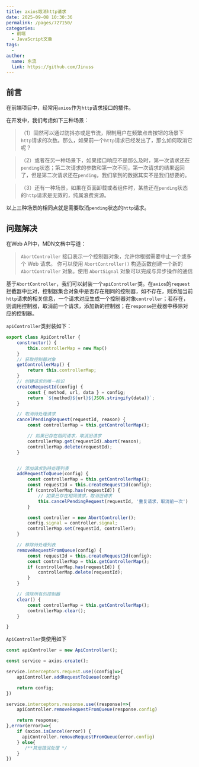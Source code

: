 ```yaml
---
title: axios取消http请求
date: 2025-09-08 10:30:36
permalink: /pages/727150/
categories:
  - 前端
  - JavaScript文章
tags:
  - 
author: 
  name: 东流
  link: https://github.com/Jinuss
---
```


## 前言

在前端项目中，经常用`axios`作为`http`请求接口的插件。

在开发中，我们考虑如下三种场景：

> （1）固然可以通过防抖亦或是节流，限制用户在频繁点击按钮的场景下`http`请求的次数。那么，如果前一个`http`请求已经发出了，那么如何取消它呢？

> （2）或者在另一种场景下，如果接口响应不是那么及时，第一次请求还在`pending`状态；第二次请求的参数和第一次不同，第一次请求的结果返回了，但是第二次请求还在`pending`，我们拿到的数据其实不是我们想要的。

> （3）还有一种场景，如果在页面卸载或者组件时，某些还在`pending`状态的`http`请求是无效的，纯属浪费资源。


以上三种场景的相同点就是需要取消`pending`状态的`http`请求。

## 问题解决

在Web API中，MDN文档中写道：

>`AbortController` 接口表示一个控制器对象，允许你根据需要中止一个或多个 Web 请求。
>你可以使用 `AbortController()` 构造函数创建一个新的 `AbortController` 对象。使用 `AbortSignal` 对象可以完成与异步操作的通信

基于`AbortController`，我们可以封装一个`apiController`类。在`axios`的`request`拦截器中比对，控制器集合对象中是否存在相同的控制器，如不存在，则添加当前`http`请求的相关信息，一个请求对应生成一个控制器对象`controller`；若存在，则调用控制器，取消前一个请求，添加新的控制器；在`response`拦截器中移除对应的控制器。

`apiController`类封装如下：

```js
export class ApiController {
    constructor() {
        this.controllerMap = new Map()
    }
    // 获取控制器对象
    getControllerMap() {
        return this.controllerMap;
    }
    // 创建请求的唯一标识
    createRequestId(config) {
        const { method, url, data } = config;
        return `${method}${url}${JSON.stringify(data)}`;
    }

    // 取消待处理请求
    cancelPendingRequest(requestId, reason) {
        const controllerMap = this.getControllerMap();

        // 如果已存在相同请求，取消旧请求
        controllerMap.get(requestId).abort(reason);
        controllerMap.delete(requestId);
    }


    // 添加请求到待处理列表
    addRequestToQueue(config) {
        const controllerMap = this.getControllerMap();
        const requestId = this.createRequestId(config);
        if (controllerMap.has(requestId)) {
            // 如果已存在相同请求，取消旧请求
            this.cancelPendingRequest(requestId, '重复请求，取消前一次')
        }

        const controller = new AbortController();
        config.signal = controller.signal;
        controllerMap.set(requestId, controller);
    }

    // 移除待处理列表
    removeRequestFromQueue(config) {
        const requestId = this.createRequestId(config);
        const controllerMap = this.getControllerMap();
        if (controllerMap.has(requestId)) {
            controllerMap.delete(requestId);
        }
    }

    // 清除所有的控制器
    clear() {
        const controllerMap = this.getControllerMap();
        controllerMap.clear();
    }

}
```


`ApiController`类使用如下

```js
const apiController = new ApiController();

const service = axios.create();

service.interceptors.request.use((config)=>{
    apiController.addRequestToQueue(config)

    return config;
})

service.interceptors.response.use((response)=>{
    apiController.removeRequestFromQueue(response.config)

    return response;
},error(error)=>{
    if (axios.isCancel(error)) {
      apiController.removeRequestFromQueue(error.config)
    } else{
       /**其他错误处理 */ 
    }
})


```